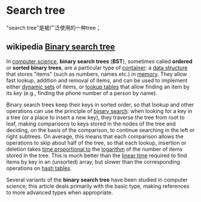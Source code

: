 # Search tree

"search tree"是被广泛使用的一种tree；

## wikipedia [Binary search tree](https://en.wikipedia.org/wiki/Binary_search_tree)

In [computer science](https://en.wikipedia.org/wiki/Computer_science), **binary search trees** (**BST**), sometimes called **ordered** or **sorted binary trees**, are a particular type of [container](https://en.wikipedia.org/wiki/Collection_(abstract_data_type)): a [data structure](https://en.wikipedia.org/wiki/Data_structure) that stores "items" (such as numbers, names etc.) in [memory](https://en.wikipedia.org/wiki/Computer_memory). They allow fast lookup, addition and removal of items, and can be used to implement either [dynamic sets](https://en.wikipedia.org/wiki/Set_(abstract_data_type)) of items, or [lookup tables](https://en.wikipedia.org/wiki/Lookup_table) that allow finding an item by its *key* (e.g., finding the phone number of a person by name).

Binary search trees keep their keys in sorted order, so that lookup and other operations can use the principle of [binary search](https://en.wikipedia.org/wiki/Binary_search): when looking for a key in a tree (or a place to insert a new key), they traverse the tree from root to leaf, making comparisons to keys stored in the nodes of the tree and deciding, on the basis of the comparison, to continue searching in the left or right subtrees. On average, this means that each comparison allows the operations to skip about half of the tree, so that each lookup, insertion or deletion takes [time proportional to](https://en.wikipedia.org/wiki/Time_complexity) the [logarithm](https://en.wikipedia.org/wiki/Logarithm) of the number of items stored in the tree. This is much better than the [linear time](https://en.wikipedia.org/wiki/Linear_time) required to find items by key in an (unsorted) array, but slower than the corresponding operations on [hash tables](https://en.wikipedia.org/wiki/Hash_table).

Several variants of the **binary search tree** have been studied in computer science; this article deals primarily with the basic type, making references to more advanced types when appropriate.

